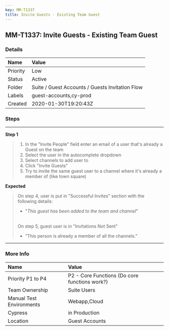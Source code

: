 ```yaml
---
key: MM-T1337
title: Invite Guests - Existing Team Guest
---
```


## MM-T1337: Invite Guests - Existing Team Guest

### Details

| Name     | Value                                           |
| :------- | :---------------------------------------------- |
| Priority | Low                                             |
| Status   | Active                                          |
| Folder   | Suite / Guest Accounts / Guests Invitation Flow |
| Labels   | guest-accounts,cy-prod                          |
| Created  | 2020-01-30T19:20:43Z                            |

### Steps

<hr/>

**Step 1**

> <article><ol><li>In the "Invite People" field enter an email of a user that's already a Guest on the team</li><li>Select the user in the autocomplete dropdown</li><li>Select channels to add user to</li><li>Click "Invite Guests"</li><li>Try to invite the same guest user to a channel where it's already a member of (like town square)</li></ol></article>

**Expected**

> <article>On step 4, user is put in "Successful Invites" section with the following details:<ul><li>"<em>This guest has been added to the team and channel</em>"</li></ul><br />On step 5, guest user is in "Invitations Not Sent"<ul><li>"This person is already a member of all the channels."</li></ul></article>

<hr/>

### More Info

| Name                     | Value                                         |
| :----------------------- | :-------------------------------------------- |
| Priority P1 to P4        | P2 - Core Functions (Do core functions work?) |
| Team Ownership           | Suite Users                                   |
| Manual Test Environments | Webapp,Cloud                                  |
| Cypress                  | in Production                                 |
| Location                 | Guest Accounts                                |
